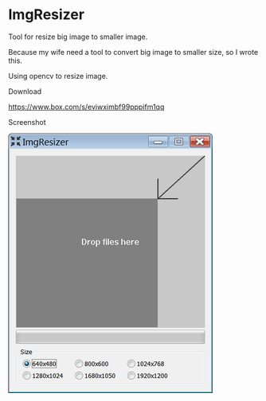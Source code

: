 ImgResizer
==========

Tool for resize big image to smaller image.

Because my wife need a tool to convert big image to smaller size, so I wrote this.

Using opencv to resize image.

Download

https://www.box.com/s/eviwximbf99pppifm1qq

Screenshot

![startup](https://github.com/buaabyl/ImgResizer/raw/master/screenshot/2013-05-04_163349.png)

